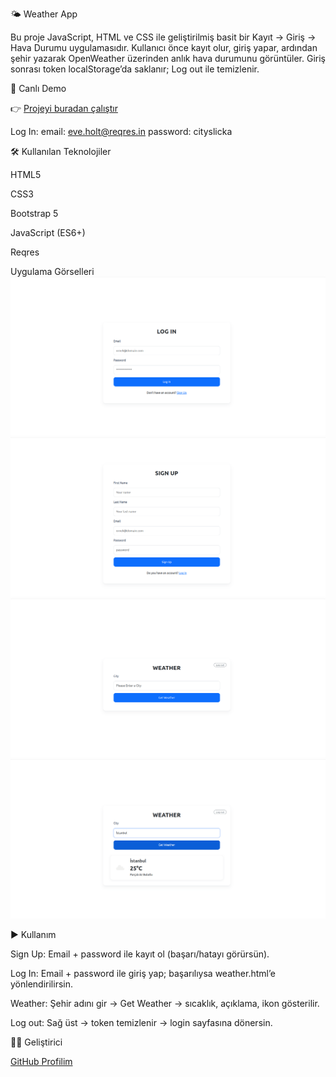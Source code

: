 🌤️ Weather App

Bu proje JavaScript, HTML ve CSS ile geliştirilmiş basit bir Kayıt → Giriş → Hava Durumu uygulamasıdır.
Kullanıcı önce kayıt olur, giriş yapar, ardından şehir yazarak OpenWeather üzerinden anlık hava durumunu görüntüler. Giriş sonrası token localStorage’da saklanır; Log out ile temizlenir.

🚀 Canlı Demo

👉 [Projeyi buradan çalıştır](https://busraygul.github.io/weather-app/)

Log In:
email: eve.holt@reqres.in
password: cityslicka


🛠️ Kullanılan Teknolojiler

HTML5

CSS3

Bootstrap 5

JavaScript (ES6+)

Reqres

Uygulama Görselleri
![Log In](login.png)
![Sign Up](signup.png)
![Weather Form](weather.png)
![Weather Result](showWeathear.png)



▶️ Kullanım

Sign Up: Email + password ile kayıt ol (başarı/hatayı görürsün).

Log In: Email + password ile giriş yap; başarılıysa weather.html’e yönlendirilirsin.

Weather: Şehir adını gir → Get Weather → sıcaklık, açıklama, ikon gösterilir.

Log out: Sağ üst → token temizlenir → login sayfasına dönersin.

👩‍💻 Geliştirici

[GitHub Profilim](https://github.com/busraygul)
